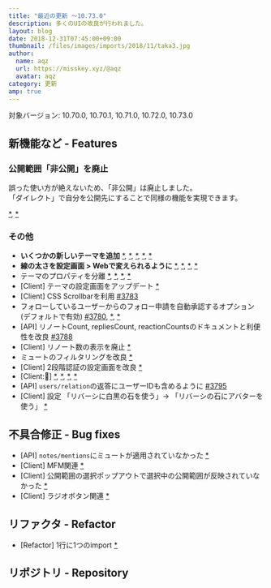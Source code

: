 ```yaml
---
title: "最近の更新 ～10.73.0"
description: 多くのUIの改良が行われました。
layout: blog
date: 2018-12-31T07:45:00+09:00
thumbnail: /files/images/imports/2018/11/taka3.jpg
author:
  name: aqz
  url: https://misskey.xyz/@aqz
  avatar: aqz
category: 更新
amp: true
---
```

対象バージョン: 10.70.0, 10.70.1, 10.71.0, 10.72.0, 10.73.0

## 新機能など - Features

### 公開範囲「非公開」を廃止
誤った使い方が絶えないため、「非公開」は廃止しました。  
「ダイレクト」で自分を公開先にすることで同様の機能を実現できます。

[*](https://github.com/syuilo/misskey/commit/a3493c4f07240b1957cb4fe8c17eb79747846bc6), [*](https://github.com/syuilo/misskey/commit/6bcc1744565ea0faf5eb504ff769fc27d5f42c5d)

### その他
- **いくつかの新しいテーマを追加** [*](https://github.com/syuilo/misskey/commit/8782a64b18966624cdabcc3f5c07e3ce3be372cf), [*](https://github.com/syuilo/misskey/commit/9edac2cd74feb8df1e22f9b92c5a2708eef72668), [*](https://github.com/syuilo/misskey/commit/8bbff90aca078cb740422df0680c8c1cb7595be6), [*](https://github.com/syuilo/misskey/commit/da900439a365d5636dcde23ffbffd7806eaa63f4), [*](https://github.com/syuilo/misskey/commit/d8f3e9d4a37885c89c2fe9826e448c10b4957031)
- **線の太さを設定画面 > Webで変えられるように** [*](https://github.com/syuilo/misskey/commit/4f76acd2495e719cd53f87621eec226d76e7f9ea), [*](https://github.com/syuilo/misskey/commit/c57bffb142de45f526d2c8082a1ee4ece05f66d2), [*](https://github.com/syuilo/misskey/commit/105fefd11477f3ab461ece2fee6de546a93f9700), [*](https://github.com/syuilo/misskey/commit/84f1ce866b1485c200c27266451195410faf072e)
- テーマのプロパティを分離 [*](https://github.com/syuilo/misskey/commit/fcb3ba9947f35b5233d4747f0d2b64f00be0e95f), [*](https://github.com/syuilo/misskey/commit/12286f49154b0a98a67ae279f8d3bd3949877e08), [*](https://github.com/syuilo/misskey/commit/5692ae59a14cfed1ac87047a8cc2da8e2591a0df), [*](https://github.com/syuilo/misskey/commit/4d0b335748be0abb1ff22b1af5857900fa1a92f9)
- [Client] テーマの設定画面をアップデート [*](https://github.com/syuilo/misskey/commit/cdb8e41176d928f0cdd9c0f5f67816eff9be03c6)
- [Client] CSS Scrollbarを利用 [#3783](https://github.com/syuilo/misskey/pull/3783)
- フォローしているユーザーからのフォロー申請を自動承認するオプション(デフォルトで有効) [#3780](https://github.com/syuilo/misskey/pull/3780), [*](https://github.com/syuilo/misskey/commit/545ced7826fb1b59bf6aef5097a1576d2eadf5f5), [*](https://github.com/syuilo/misskey/commit/f1a0e95489e46682400ab27dc581ee9094556d1d)
- [API] リノートCount, repliesCount, reactionCountsのドキュメントと利便性を改良 [#3788](https://github.com/syuilo/misskey/pull/3788)
- [Client] リノート数の表示を廃止 [*](https://github.com/syuilo/misskey/commit/d7af18efbd1d85802145f39c4f1a99dc611b8b97)
- ミュートのフィルタリングを改良 [*](https://github.com/syuilo/misskey/commit/0ac768218845ba9b710d8c81d38062ce9c8929b9)
- [Client] 2段階認証の設定画面を改良 [*](https://github.com/syuilo/misskey/commit/4e554363395b4529b9bc34d3951d9badf18cb4f0)
- [Client:🎨] [*](https://github.com/syuilo/misskey/commit/cb106e6fe45c894c105ffc40d25dff3e5ebb3723), [*](https://github.com/syuilo/misskey/commit/f11ebafe4769506b2404a7957ca14b62a3257444), [*](https://github.com/syuilo/misskey/commit/93ad4b359e9cd63fc70ac5b8b7496350b3e0553e), [*](https://github.com/syuilo/misskey/commit/0de11c3636a84327a0669301d2344ed0b482ae57)
- [API] `users/relation`の返答にユーザーIDも含めるように [#3795](https://github.com/syuilo/misskey/pull/3795)
- [Client] 設定 「リバーシに白黒の石を使う」-> 「リバーシの石にアバターを使う」 [*](https://github.com/syuilo/misskey/commit/b3032ad84d58ffc4f42bf9417da714c0541ca984)

## 不具合修正 - Bug fixes
- [API] `notes/mentions`にミュートが適用されていなかった [*](https://github.com/syuilo/misskey/commit/ac423f1ef4444e864470ab4576c751e4986e688b)
- [Client] MFM関連 [*](https://github.com/syuilo/misskey/commit/23b3e33df6c732106540bac92d0306a9862321f0)
- [Client] 公開範囲の選択ポップアウトで選択中の公開範囲が反映されていなかった [*](https://github.com/syuilo/misskey/commit/5621d5725c747da214f6c6f8721ffb5a86fb6f2b)
- [Client] ラジオボタン関連 [*](https://github.com/syuilo/misskey/commit/e68c6175ce8143db017da11fc98a874a859fbe17)

## リファクタ - Refactor
- [Refactor] 1行に1つのimport [*](https://github.com/syuilo/misskey/commit/7947036af93ff73e1dcee8e3c957333fad040bbb)

## リポジトリ - Repository
